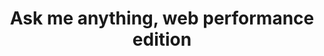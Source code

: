 ---
title: Ask me anything, web performance edition
description: Ask these web performance experts your questions on optimizing your web experiences.
hosts:
  - anniesullie
  - tunetheweb
  - yoavweiss
  - rviscomi
  - jlwagner
  - patmeenan
  - philipwalton
primary_host:
  - philipwalton
event_date: 2022-08-18
event_time: 9AM PST
audio: tbd
tags: twitter-space
permalink: false
---